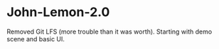# John-Lemon-2.0
Removed Git LFS (more trouble than it was worth). Starting with demo scene and basic UI. 
